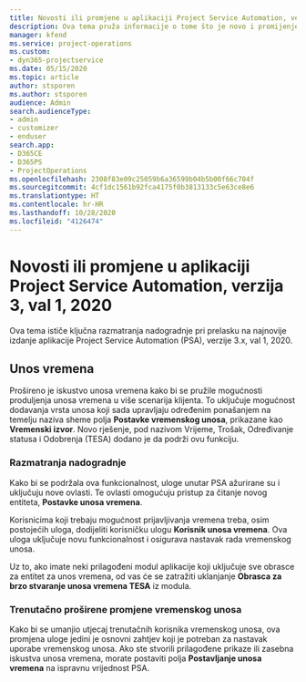 ```yaml
---
title: Novosti ili promjene u aplikaciji Project Service Automation, verzija 3.x val 1 2020
description: Ova tema pruža informacije o tome što je novo i promijenjeno u aplikaciji Project Service Automation, verzija 3. val1, 2020.
manager: kfend
ms.service: project-operations
ms.custom:
- dyn365-projectservice
ms.date: 05/15/2020
ms.topic: article
author: stsporen
ms.author: stsporen
audience: Admin
search.audienceType:
- admin
- customizer
- enduser
search.app:
- D365CE
- D365PS
- ProjectOperations
ms.openlocfilehash: 2308f83e09c25059b6a36599b04b5b00f66c704f
ms.sourcegitcommit: 4cf1dc1561b92fca4175f0b3813133c5e63ce8e6
ms.translationtype: HT
ms.contentlocale: hr-HR
ms.lasthandoff: 10/28/2020
ms.locfileid: "4126474"
---
```

# <a name="whats-new-or-changed-in-project-service-automation-version-3-wave-1-2020"></a>Novosti ili promjene u aplikaciji Project Service Automation, verzija 3, val 1, 2020
Ova tema ističe ključna razmatranja nadogradnje pri prelasku na najnovije izdanje aplikacije Project Service Automation (PSA), verzije 3.x, val 1, 2020.

## <a name="time-entry"></a>Unos vremena
Prošireno je iskustvo unosa vremena kako bi se pružile mogućnosti produljenja unosa vremena u više scenarija klijenta. To uključuje mogućnost dodavanja vrsta unosa koji sada upravljaju određenim ponašanjem na temelju naziva sheme polja **Postavke vremenskog unosa**, prikazane kao **Vremenski izvor**. Novo rješenje, pod nazivom Vrijeme, Trošak, Određivanje statusa i Odobrenja (TESA) dodano je da podrži ovu funkciju.

### <a name="upgrade-consideration"></a>Razmatranja nadogradnje
Kako bi se podržala ova funkcionalnost, uloge unutar PSA ažurirane su i uključuju nove ovlasti. Te ovlasti omogućuju pristup za čitanje novog entiteta, **Postavke unosa vremena**.

Korisnicima koji trebaju mogućnost prijavljivanja vremena treba, osim postojećih uloga, dodijeliti korisničku ulogu **Korisnik unosa vremena**. Ova uloga uključuje novu funkcionalnost i osigurava nastavak rada vremenskog unosa.

Uz to, ako imate neki prilagođeni modul aplikacije koji uključuje sve obrasce za entitet za unos vremena, od vas će se zatražiti uklanjanje **Obrasca za brzo stvaranje unosa vremena TESA** iz modula.

### <a name="currently-extended-time-entry-changes"></a>Trenutačno proširene promjene vremenskog unosa
Kako bi se umanjio utjecaj trenutačnih korisnika vremenskog unosa, ova promjena uloge jedini je osnovni zahtjev koji je potreban za nastavak uporabe vremenskog unosa. Ako ste stvorili prilagođene prikaze ili zasebna iskustva unosa vremena, morate postaviti polja **Postavljanje unosa vremena** na ispravnu vrijednost PSA.
